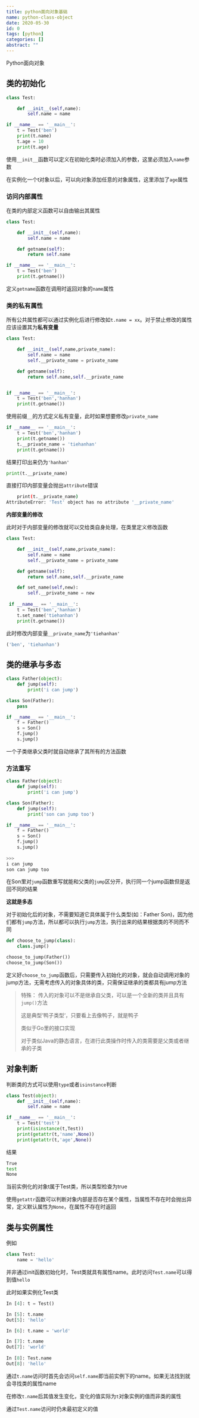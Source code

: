 ```yaml
---
title: python面向对象基础
name: python-class-object
date: 2020-05-30
id: 0
tags: [python]
categories: []
abstract: ""
---
```



Python面向对象

<!--more-->

## 类的初始化

```python
class Test:

    def __init__(self,name):
        self.name = name

if __name__ == '__main__':
    t = Test('ben')
    print(t.name)
    t.age = 10
    print(t.age)
```

使用`__init__`函数可以定义在初始化类时必须加入的参数，这里必须加入`name`参数

在实例化一个t对象以后，可以向对象添加任意的对象属性，这里添加了`age`属性

### 访问内部属性

在类的内部定义函数可以自由输出其属性

```python
class Test:

    def __init__(self,name):
        self.name = name

    def getname(self):
        return self.name

if __name__ == '__main__':
    t = Test('ben')
    print(t.getname())
```

定义`getname`函数在调用时返回对象的`name`属性

### 类的私有属性

所有公共属性都可以通过实例化后进行修改如`t.name = xx`。对于禁止修改的属性应该设置其为**私有变量**

```python
class Test:

    def __init__(self,name,private_name):
        self.name = name
        self.__private_name = private_name

    def getname(self):
        return self.name,self.__private_name


if __name__ == '__main__':
    t = Test('ben','hanhan')
    print(t.getname())
```

使用前缀`__`的方式定义私有变量，此时如果想要修改`private_name`

```python
if __name__ == '__main__':
    t = Test('ben','hanhan')
    print(t.getname())
    t.__private_name = 'tiehanhan'
    print(t.getname())
```

结果打印出来仍为`'hanhan'`

```python
print(t.__private_name)
```

直接打印内部变量会抛出`attribute`错误

```bash
    print(t.__private_name)
AttributeError: 'Test' object has no attribute '__private_name'
```

**内部变量的修改**

此时对于内部变量的修改就可以交给类自身处理，在类里定义修改函数

```python
class Test:

    def __init__(self,name,private_name):
        self.name = name
        self.__private_name = private_name

    def getname(self):
        return self.name,self.__private_name

    def set_name(self,new):
        self.__private_name = new
        
 if __name__ == '__main__':
    t = Test('ben','hanhan')
    t.set_name('tiehanhan')
    print(t.getname())
```

此时修改内部变量`__private_name`为`'tiehanhan'`

```python
('ben', 'tiehanhan')
```

## 类的继承与多态

```python
class Father(object):
    def jump(self):
        print('i can jump')

class Son(Father):
    pass

if __name__ == '__main__':
    f = Father()
    s = Son()
    f.jump()
    s.jump()
```

一个子类继承父类时就自动继承了其所有的方法函数

### 方法重写

```python
class Father(object):
    def jump(self):
        print('i can jump')

class Son(Father):
    def jump(self):
        print('son can jump too')

if __name__ == '__main__':
    f = Father()
    s = Son()
    f.jump()
    s.jump()
    
>>> 
i can jump
son can jump too
```

在Son里对`jump`函数重写就能和父类的`jump`区分开，执行同一个jump函数但是返回不同的结果

**这就是多态**

对于初始化后的对象，不需要知道它具体属于什么类型(如：Father Son)，因为他们都有`jump`方法，所以都可以执行`jump`方法，执行出来的结果根据类的不同而不同

```python
def choose_to_jump(class):
    class.jump()

choose_to_jump(Father())
choose_to_jump(Son())
```

定义好`choose_to_jump`函数后，只需要传入初始化的对象，就会自动调用对象的jump方法，无需考虑传入的对象具体的类，只需保证继承的类都具有jump方法

> 特殊： 传入的对象可以不是继承自父类，可以是一个全新的类并且具有`jump()`方法
>
> 这是典型’鸭子类型‘，只要看上去像鸭子，就是鸭子
>
> 类似于Go里的接口实现
>
> 对于类似Java的静态语言，在进行此类操作时传入的类需要是父类或者继承的子类

## 对象判断

判断类的方式可以使用`type`或者`isinstance`判断

```python
class Test(object):
    def __init__(self,name):
        self.name = name

if __name__ == '__main__':
    t = Test('test')
    print(isinstance(t,Test))
    print(getattr(t,'name',None))
    print(getattr(t,'age',None))
```

结果

```bash
True
test
None
```

当前实例化的对象t属于Test类，所以类型检查为true

使用`getattr`函数可以判断对象内部是否存在某个属性，当属性不存在时会抛出异常，定义默认属性为`None`，在属性不存在时返回

## 类与实例属性

例如

```python
class Test:
    name = 'hello'
```

并非通过init函数初始化时，Test类就具有属性name。此时访问`Test.name`可以得到值`hello`

此时如果实例化Test类

```python
In [4]: t = Test()

In [5]: t.name
Out[5]: 'hello'

In [6]: t.name = 'world'

In [7]: t.name
Out[7]: 'world'
    
In [8]: Test.name
Out[8]: 'hello'    
```

通过`t.name`访问时首先会访问`self.name`即当前实例下的name。如果无法找到就会寻找类的属性name

在修改`t.name`后其值发生变化，变化的值实际为`t`对象实例的值而非类的属性

通过`Test.name`访问时仍未最初定义的值